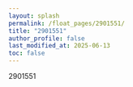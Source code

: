 ```yaml
---
layout: splash
permalink: /float_pages/2901551/
title: "2901551"
author_profile: false
last_modified_at: 2025-06-13
toc: false
---
```

 
2901551
